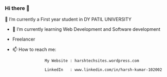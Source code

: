 ### Hi there 👋

🔭 I’m currently a First year student in DY PATIL UNIVERSITY 
- 🌱 I’m currently learning Web Development and Software development
-    Freelancer
- 📫 How to reach me: 

                    My Website : harshtechsites.wordpress.com
                    
                    LinkedIn   : www.linkedin.com/in/harsh-kumar-102002
                    

<!--
**harshkumar02/harshkumar02** is a ✨ _special_ ✨ repository because its `README.md` (this file) appears on your GitHub profile.

Here are some ideas to get you started:

- 🔭 I’m currently a student in DY PATIL UNIVERSITY 
- 🌱 I’m currently learning Web Development and Software development
- 📫 How to reach me: 
                    My Website : harshtechsites.wordpress.com
                    LinkedIn   : www.linkedin.com/in/harsh-kumar-102002
                    
- 😄 Pronouns: ...
- ⚡ Fun fact: ...
-->
